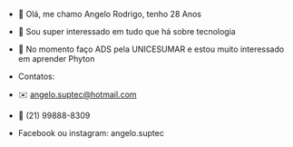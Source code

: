 - 👋 Olá, me chamo Angelo Rodrigo, tenho 28 Anos
- 👀 Sou super interessado em tudo que há sobre tecnologia
- 🌱 No momento faço ADS pela UNICESUMAR e estou muito interessado em aprender Phyton

- Contatos:
- ✉️ angelo.suptec@hotmail.com
- 📱 (21) 99888-8309
-  Facebook ou instagram: angelo.suptec 
